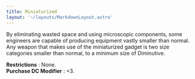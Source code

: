 ```yaml
---
title: Miniaturized
layout: '~/layouts/MarkdownLayout.astro'
---
```

By eliminating wasted space and using microscopic components, some engineers
are capable of producing equipment vastly smaller than normal. Any weapon that
makes use of the miniaturized gadget is two size categories smaller than
normal, to a minimum size of Diminutive.

**Restrictions** : None.  
**Purchase DC Modifier** : +3.

